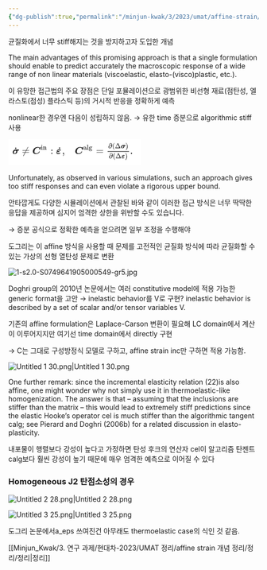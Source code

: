 ```yaml
---
{"dg-publish":true,"permalink":"/minjun-kwak/3/2023/umat/affine-strain/affine-strain/"}
---
```


균질화에서 너무 stiff해지는 것을 방지하고자 도입한 개념

The main advantages of this promising approach is that a single formulation should enable to predict accurately the macroscopic response of a wide range of non linear materials (viscoelastic, elasto-(visco)plastic, etc.).

이 유망한 접근법의 주요 장점은 단일 포뮬레이션으로 광범위한 비선형 재료(점탄성, 엘라스토(점성) 플라스틱 등)의 거시적 반응을 정확하게 예측

  

nonlinear한 경우엔 다음이 성립하지 않음. → 유한 time 증분으로 algorithmic stiff 사용

![Untitled 66.png|Untitled 66.png](/src/site/img/user/Minjun_Kwak/Notion%20images/Untitled%2066.png)

Unfortunately, as observed in various simulations, such an approach gives too stiff responses and can even violate a rigorous upper bound.

안타깝게도 다양한 시뮬레이션에서 관찰된 바와 같이 이러한 접근 방식은 너무 딱딱한 응답을 제공하며 심지어 엄격한 상한을 위반할 수도 있습니다.

→ 증분 공식으로 정확한 예측을 얻으려면 일부 조정을 수행해야

도그리는 이 affine 방식을 사용할 때 문제를 고전적인 균질화 방식에 따라 균질화할 수 있는 가상의 선형 열탄성 문제로 변환

![1-s2.0-S0749641905000549-gr5.jpg](/img/user/Minjun_Kwak/Notion%20images/1-s2.0-S0749641905000549-gr5.jpg)

  

  

Doghri group의 2010년 논문에서는 여러 constitutive model에 적용 가능한 generic format을 고안 → inelastic behavior를 V로 구현? inelastic behavior is described by a set of scalar and/or tensor variables V.

기존의 affine formulation은 Laplace-Carson 변환이 필요해 LC domain에서 계산이 이루어지지만 여기선 time domain에서 directly 구현

→ C는 그대로 구성방정식 모델로 구하고, affine strain inc만 구하면 적용 가능함.

![Untitled 1 30.png|Untitled 1 30.png](/img/user/Minjun_Kwak/Notion%20images/Untitled%201%2030.png)

One further remark: since the incremental elasticity relation (22)is also affine, one might wonder why not simply use it in thermoelastic-like homogenization. The answer is that – assuming that the inclusions are stiffer than the matrix – this would lead to extremely stiff predictions since the elastic Hooke’s operator cel is much stiffer than the algorithmic tangent calg; see Pierard and Doghri (2006b) for a related discussion in elasto-plasticity.

내포물이 행렬보다 강성이 높다고 가정하면 탄성 후크의 연산자 cel이 알고리즘 탄젠트 calg보다 훨씬 강성이 높기 때문에 매우 엄격한 예측으로 이어질 수 있다

  

### Homogeneous J2 탄점소성의 경우

![Untitled 2 28.png|Untitled 2 28.png](/img/user/Minjun_Kwak/Notion%20images/Untitled%202%2028.png)

![Untitled 3 25.png|Untitled 3 25.png](/img/user/Minjun_Kwak/Notion%20images/Untitled%203%2025.png)

  

  

도그리 논문에서a_eps 쓰여진건 아무래도 thermoelastic case의 식인 것 같음.

  

[[Minjun_Kwak/3. 연구 과제/현대차-2023/UMAT 정리/affine strain 개념 정리/정리/정리\|정리]]
